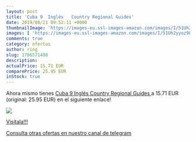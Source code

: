 ```yaml
---
layout: post
title: 'Cuba 9  Inglés   Country Regional Guides'
date: 2019/08/21 09:52:11 +0000
thumbnailImage: 'https://images-eu.ssl-images-amazon.com/images/I/51Uh2yyoz9L._SL200_.jpg'
images: [ 'https://images-eu.ssl-images-amazon.com/images/I/51Uh2yyoz9L._SL200_.jpg' ]
comments: true
category: ofertas
author: ring
slug: 1786571498
description:
actualPrice: 15.71 EUR
comparePrice: 25.95 EUR
inStock: true
---
```


Ahora mismo tienes [Cuba 9  Inglés   Country Regional Guides ](https://www.amazon.com/dp/1786571498/?tag=redken08-20) a 15.71 EUR (original: 25.95 EUR) en el siguiente enlace!

[![](https://images-eu.ssl-images-amazon.com/images/I/51Uh2yyoz9L._SL200_.jpg)](https://www.amazon.com/dp/1786571498/?tag=redken08-20)

[Visítala!!!](https://www.amazon.com/dp/1786571498/?tag=redken08-20)

[Consulta otras ofertas en nuestro canal de telegram](https://t.me/s/ofertas25)
